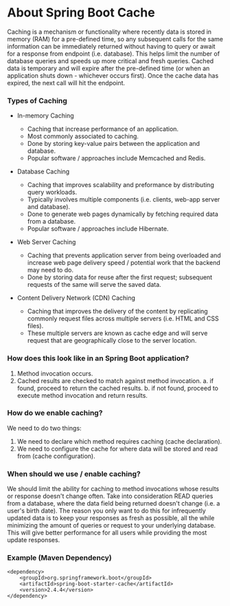 # About Spring Boot Cache

Caching is a mechanism or functionality where recently data is stored in memory (RAM) for a pre-defined time, so any subsequent calls for the same information can be immediately returned without having to query or await for a response from endpoint (i.e. database). This helps limit the number of database queries and speeds up more critical and fresh queries. Cached data is temporary and will expire after the pre-defined time (or when an application shuts down - whichever occurs first). Once the cache data has expired, the next call will hit the endpoint. 

### Types of Caching
- In-memory Caching
  - Caching that increase performance of an application. 
  - Most commonly associated to caching. 
  - Done by storing key-value pairs between the application and database. 
  - Popular software / approaches include Memcached and Redis.  

- Database Caching
  - Caching that improves scalability and preformance by distributing query workloads.  
  - Typically involves multiple components (i.e. clients, web-app server and database). 
  - Done to generate web pages dynamically by fetching required data from a database. 
  - Popular software / approaches include Hibernate.
  
- Web Server Caching
  - Caching that prevents application server from being overloaded and increase web page delivery speed / potential work that the backend may need to do.  
  - Done by storing data for reuse after the first request; subsequent requests of the same will serve the saved data.  
  
- Content Delivery Network (CDN) Caching
  - Caching that improves the delivery of the content by replicating commonly request files across multiple servers (i.e. HTML and CSS files). 
  - These multiple servers are known as cache edge and will serve request that are geographically close to the server location. 

### How does this look like in an Spring Boot application?
1. Method invocation occurs. 
2. Cached results are checked to match against method invocation. 
   a. if found, proceed to return the cached results.
   b. if not found, proceed to execute method invocation and return results. 

### How do we enable caching?
We need to do two things:
1. We need to declare which method requires caching (cache declaration). 
2. We need to configure the cache for where data will be stored and read from (cache configuration). 

### When should we use / enable caching?
We should limit the ability for caching to method invocations whose results or response doesn't change often. Take into consideration READ queries from a database, where the data field being returned doesn't change (i.e. a user's birth date). The reason you only want to do this for infrequently updated data is to keep your responses as fresh as possible, all the while minimizing the amount of queries or request to your underlying database. This will give better performance for all users while providing the most update responses. 

### Example (Maven Dependency)
```xml:
<dependency>
    <groupId>org.springframework.boot</groupId>
    <artifactId>spring-boot-starter-cache</artifactId>
    <version>2.4.4</version>
</dependency>
```
